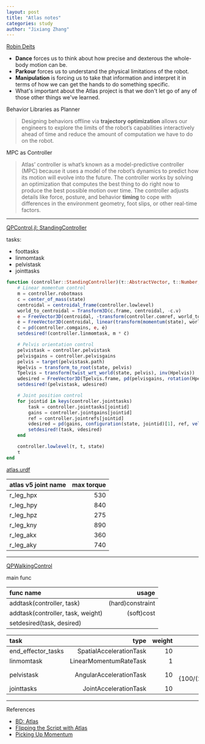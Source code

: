 ```yaml
---
layout: post
title: "Atlas notes"
categories: study
author: "Jixiang Zhang"
---
```


[Robin Deits](https://bostondynamics.com/blog/sick-tricks-and-tricky-grips/)

- **Dance** forces us to think about how precise and dexterous the whole-body motion can be.
- **Parkour** forces us to understand the physical limitations of the robot.
- **Manipulation** is forcing us to take that information and interpret it in terms of how we can get the hands to do something specific.
- What's important about the Atlas project is that we don't let go of any of those other things we've learned.

Behavior Libraries as Planner

> Designing behaviors offline via **trajectory optimization** allows our engineers to explore the limits of the robot’s capabilities interactively ahead of time and reduce the amount of computation we have to do on the robot.

MPC as Controller

> Atlas’ controller is what’s known as a model-predictive controller (MPC) because it uses a model of the robot’s dynamics to predict how its motion will evolve into the future. The controller works by solving an optimization that computes the best thing to do right now to produce the best possible motion over time. The controller adjusts details like force, posture, and behavior **timing** to cope with differences in the environment geometry, foot slips, or other real-time factors.

---

[QPControl.jl: StandingController](https://github.com/tkoolen/QPControl.jl/blob/master/src/highlevel/standing.jl)

tasks:

- foottasks
- linmomtask
- pelvistask
- jointtasks

```julia
function (controller::StandingController)(τ::AbstractVector, t::Number, state::MechanismState)
    # Linear momentum control
    m = controller.robotmass
    c = center_of_mass(state)
    centroidal = centroidal_frame(controller.lowlevel)
    world_to_centroidal = Transform3D(c.frame, centroidal, -c.v)
    e = FreeVector3D(centroidal, -transform(controller.comref, world_to_centroidal).v)
    ė = FreeVector3D(centroidal, linear(transform(momentum(state), world_to_centroidal)) / m)
    c̈ = pd(controller.comgains, e, ė)
    setdesired!(controller.linmomtask, m * c̈)

    # Pelvis orientation control
    pelvistask = controller.pelvistask
    pelvisgains = controller.pelvisgains
    pelvis = target(pelvistask.path)
    Hpelvis = transform_to_root(state, pelvis)
    Tpelvis = transform(twist_wrt_world(state, pelvis), inv(Hpelvis))
    ωdesired = FreeVector3D(Tpelvis.frame, pd(pelvisgains, rotation(Hpelvis), Tpelvis.angular))
    setdesired!(pelvistask, ωdesired)

    # Joint position control
    for jointid in keys(controller.jointtasks)
        task = controller.jointtasks[jointid]
        gains = controller.jointgains[jointid]
        ref = controller.jointrefs[jointid]
        v̇desired = pd(gains, configuration(state, jointid)[1], ref, velocity(state, jointid)[1], 0.0)
        setdesired!(task, v̇desired)
    end

    controller.lowlevel(τ, t, state)
    τ
end
```

[atlas.urdf](https://github.com/tkoolen/AtlasRobot.jl/blob/17267ec95ed06222a49ad22e5973078ab6cc2763/deps/Atlas/atlas.urdf)

| atlas v5 joint name | max torque |
| :------------------ | ---------: |
| r_leg_hpx           |        530 |
| r_leg_hpy           |        840 |
| r_leg_hpz           |        275 |
| r_leg_kny           |        890 |
| r_leg_akx           |        360 |
| r_leg_aky           |        740 |

---

[QPWalkingControl](https://github.com/tkoolen/QPWalkingControl.jl)

main func

| func name                         |            usage |
| :-------------------------------- | ---------------: |
| addtask(controller, task)         | (hard)constraint |
| addtask(controller, task, weight) |       (soft)cost |
| setdesired(task, desired)         |                  |

| task               |                    type | weight |                          controller p/d |
| :----------------- | ----------------------: | -----: | --------------------------------------: |
| end_effector_tasks | SpatialAccelerationTask |     10 |             angular:{0/20} linear:{0/0} |
| linmomtask         |  LinearMomentumRateTask |      1 |                      zgains:{10/(2√10)} |
| pelvistask         | AngularAccelerationTask |     10 | xyz:{100/(2√100),100/(2√100),50/(2√50)} |
| jointtasks         |   JointAccelerationTask |     10 |                                     100 |

---

References

- [BD: Atlas](https://bostondynamics.com/atlas/)
- [Flipping the Script with Atlas](https://bostondynamics.com/blog/flipping-the-script-with-atlas/)
- [Picking Up Momentum](https://bostondynamics.com/blog/picking-up-momentum/)
